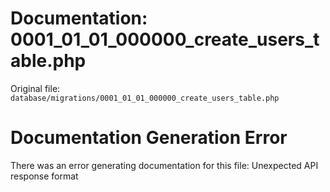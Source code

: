 # Documentation: 0001_01_01_000000_create_users_table.php

Original file: `database/migrations/0001_01_01_000000_create_users_table.php`

# Documentation Generation Error

There was an error generating documentation for this file: Unexpected API response format